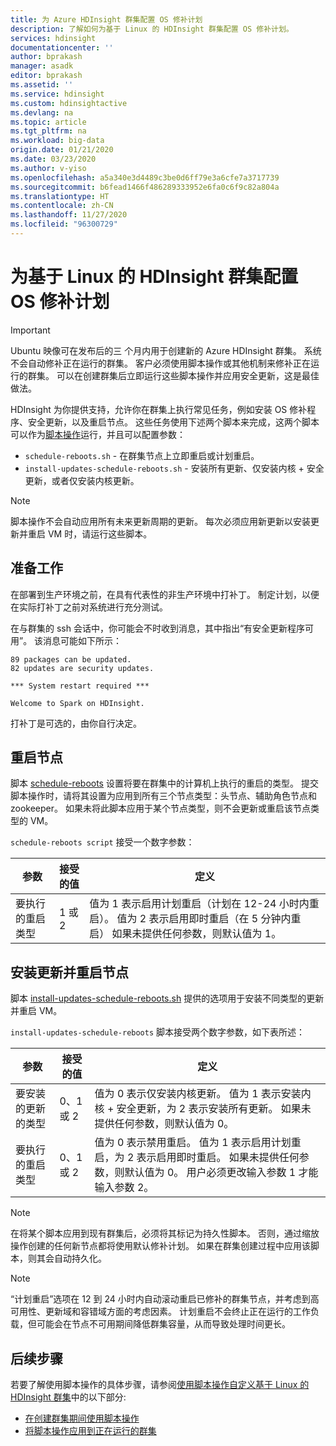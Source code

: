 ```yaml
---
title: 为 Azure HDInsight 群集配置 OS 修补计划
description: 了解如何为基于 Linux 的 HDInsight 群集配置 OS 修补计划。
services: hdinsight
documentationcenter: ''
author: bprakash
manager: asadk
editor: bprakash
ms.assetid: ''
ms.service: hdinsight
ms.custom: hdinsightactive
ms.devlang: na
ms.topic: article
ms.tgt_pltfrm: na
ms.workload: big-data
origin.date: 01/21/2020
ms.date: 03/23/2020
ms.author: v-yiso
ms.openlocfilehash: a5a340e3d4489c3be0d6ff79e3a6cfe7a3717739
ms.sourcegitcommit: b6fead1466f486289333952e6fa0c6f9c82a804a
ms.translationtype: HT
ms.contentlocale: zh-CN
ms.lasthandoff: 11/27/2020
ms.locfileid: "96300729"
---
```

# <a name="configure-the-os-patching-schedule-for-linux-based-hdinsight-clusters"></a>为基于 Linux 的 HDInsight 群集配置 OS 修补计划 

> [!IMPORTANT]
> Ubuntu 映像可在发布后的三 个月内用于创建新的 Azure HDInsight 群集。 系统不会自动修补正在运行的群集。 客户必须使用脚本操作或其他机制来修补正在运行的群集。 可以在创建群集后立即运行这些脚本操作并应用安全更新，这是最佳做法。

HDInsight 为你提供支持，允许你在群集上执行常见任务，例如安装 OS 修补程序、安全更新，以及重启节点。 这些任务使用下述两个脚本来完成，这两个脚本可以作为[脚本操作](hdinsight-hadoop-customize-cluster-linux.md)运行，并且可以配置参数：

- `schedule-reboots.sh` - 在群集节点上立即重启或计划重启。
- `install-updates-schedule-reboots.sh` - 安装所有更新、仅安装内核 + 安全更新，或者仅安装内核更新。

> [!NOTE]  
> 脚本操作不会自动应用所有未来更新周期的更新。 每次必须应用新更新以安装更新并重启 VM 时，请运行这些脚本。

## <a name="preparation"></a>准备工作

在部署到生产环境之前，在具有代表性的非生产环境中打补丁。 制定计划，以便在实际打补丁之前对系统进行充分测试。

在与群集的 ssh 会话中，你可能会不时收到消息，其中指出“有安全更新程序可用”。 该消息可能如下所示：

```
89 packages can be updated.
82 updates are security updates.

*** System restart required ***

Welcome to Spark on HDInsight.

```

打补丁是可选的，由你自行决定。

## <a name="restart-nodes"></a>重启节点
  
脚本 [schedule-reboots](https://hdiconfigactions.blob.core.windows.net/linuxospatchingrebootconfigv02/schedule-reboots.sh) 设置将要在群集中的计算机上执行的重启的类型。 提交脚本操作时，请将其设置为应用到所有三个节点类型：头节点、辅助角色节点和 zookeeper。 如果未将此脚本应用于某个节点类型，则不会更新或重启该节点类型的 VM。

`schedule-reboots script` 接受一个数字参数：

| 参数 | 接受的值 | 定义 |
| --- | --- | --- |
| 要执行的重启类型 | 1 或 2 | 值为 1 表示启用计划重启（计划在 12-24 小时内重启）。 值为 2 表示启用即时重启（在 5 分钟内重启） 如果未提供任何参数，则默认值为 1。 |  

## <a name="install-updates-and-restart-nodes"></a>安装更新并重启节点

脚本 [install-updates-schedule-reboots.sh](https://hdiconfigactions.blob.core.windows.net/linuxospatchingrebootconfigv02/install-updates-schedule-reboots.sh) 提供的选项用于安装不同类型的更新并重启 VM。

`install-updates-schedule-reboots` 脚本接受两个数字参数，如下表所述：

| 参数 | 接受的值 | 定义 |
| --- | --- | --- |
| 要安装的更新的类型 | 0、1 或 2 | 值为 0 表示仅安装内核更新。 值为 1 表示安装内核 + 安全更新，为 2 表示安装所有更新。 如果未提供任何参数，则默认值为 0。 |
| 要执行的重启类型 | 0、1 或 2 | 值为 0 表示禁用重启。 值为 1 表示启用计划重启，为 2 表示启用即时重启。 如果未提供任何参数，则默认值为 0。 用户必须更改输入参数 1 才能输入参数 2。 |

> [!NOTE]
> 在将某个脚本应用到现有群集后，必须将其标记为持久性脚本。 否则，通过缩放操作创建的任何新节点都将使用默认修补计划。 如果在群集创建过程中应用该脚本，则其会自动持久化。

> [!NOTE]
> “计划重启”选项在 12 到 24 小时内自动滚动重启已修补的群集节点，并考虑到高可用性、更新域和容错域方面的考虑因素。 计划重启不会终止正在运行的工作负载，但可能会在节点不可用期间降低群集容量，从而导致处理时间更长。 

## <a name="next-steps"></a>后续步骤

若要了解使用脚本操作的具体步骤，请参阅[使用脚本操作自定义基于 Linux 的 HDInsight 群集](hdinsight-hadoop-customize-cluster-linux.md)中的以下部分:

- [在创建群集期间使用脚本操作](hdinsight-hadoop-customize-cluster-linux.md#script-action-during-cluster-creation)
- [将脚本操作应用到正在运行的群集](hdinsight-hadoop-customize-cluster-linux.md#script-action-to-a-running-cluster)
